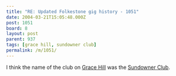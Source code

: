 ```yaml
---
title: "RE: Updated Folkestone gig history - 1051"
date: 2004-03-21T15:05:48.000Z
post: 1051
board: 8
layout: post
parent: 937
tags: [grace hill, sundowner club]
permalink: /m/1051/
---
```

I think the name of the club on <a href="/wiki/grace+hill">Grace Hill</a> was the <a href="/wiki/sundowner+club">Sundowner Club</a>.
